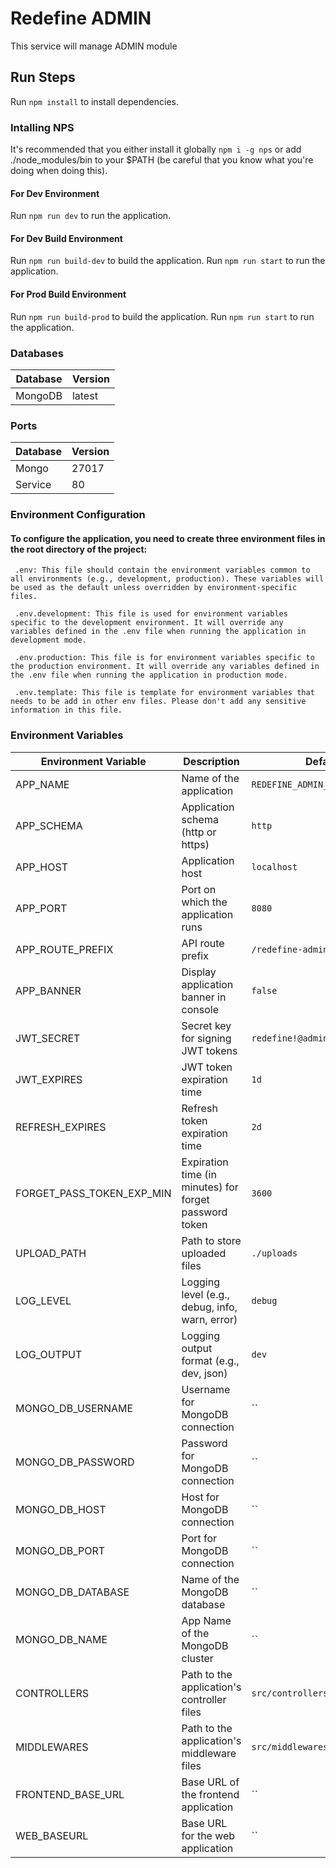 # Redefine ADMIN

This service will manage ADMIN module

## Run Steps

Run `npm install` to install dependencies.

### Intalling NPS

It's recommended that you either install it globally `npm i -g nps` or add ./node_modules/bin to your $PATH (be careful that you know what you're doing when doing this).

#### For Dev Environment

Run `npm run dev` to run the application.

#### For Dev Build Environment

Run `npm run build-dev` to build the application.
Run `npm run start` to run the application.

#### For Prod Build Environment

Run `npm run build-prod` to build the application.
Run `npm run start` to run the application.

### Databases

| Database | Version |
| -------- | ------- |
| MongoDB  | latest  |

### Ports

| Database | Version |
| -------- | ------- |
| Mongo    | 27017   |
| Service  | 80      |

### Environment Configuration

#### To configure the application, you need to create three environment files in the root directory of the project:

     .env: This file should contain the environment variables common to all environments (e.g., development, production). These variables will be used as the default unless overridden by environment-specific files.

     .env.development: This file is used for environment variables specific to the development environment. It will override any variables defined in the .env file when running the application in development mode.

     .env.production: This file is for environment variables specific to the production environment. It will override any variables defined in the .env file when running the application in production mode.

     .env.template: This file is template for environment variables that needs to be add in other env files. Please don't add any sensitive information in this file.

### Environment Variables

| Environment Variable      | Description                                            | Default Value                        |
| ------------------------- | ------------------------------------------------------ | ------------------------------------ |
| APP_NAME                  | Name of the application                                | `REDEFINE_ADMIN_API`                 |
| APP_SCHEMA                | Application schema (http or https)                     | `http`                               |
| APP_HOST                  | Application host                                       | `localhost`                          |
| APP_PORT                  | Port on which the application runs                     | `8080`                               |
| APP_ROUTE_PREFIX          | API route prefix                                       | `/redefine-admin/api/v1`             |
| APP_BANNER                | Display application banner in console                  | `false`                              |
| JWT_SECRET                | Secret key for signing JWT tokens                      | `redefine!@admin`                    |
| JWT_EXPIRES               | JWT token expiration time                              | `1d`                                 |
| REFRESH_EXPIRES           | Refresh token expiration time                          | `2d`                                 |
| FORGET_PASS_TOKEN_EXP_MIN | Expiration time (in minutes) for forget password token | `3600`                               |
| UPLOAD_PATH               | Path to store uploaded files                           | `./uploads`                          |
| LOG_LEVEL                 | Logging level (e.g., debug, info, warn, error)         | `debug`                              |
| LOG_OUTPUT                | Logging output format (e.g., dev, json)                | `dev`                                |
| MONGO_DB_USERNAME         | Username for MongoDB connection                        | ``                                   |
| MONGO_DB_PASSWORD         | Password for MongoDB connection                        | ``                                   |
| MONGO_DB_HOST             | Host for MongoDB connection                            | ``                                   |
| MONGO_DB_PORT             | Port for MongoDB connection                            | ``                                   |
| MONGO_DB_DATABASE         | Name of the MongoDB database                           | ``                                   |
| MONGO_DB_NAME             | App Name of the MongoDB cluster                        | ``                                   |
| CONTROLLERS               | Path to the application's controller files             | `src/controllers/**/*.controller.ts` |
| MIDDLEWARES               | Path to the application's middleware files             | `src/middlewares/**/*.middleware.ts` |
| FRONTEND_BASE_URL         | Base URL of the frontend application                   | ``                                   |
| WEB_BASEURL               | Base URL for the web application                       | ``                                   |
